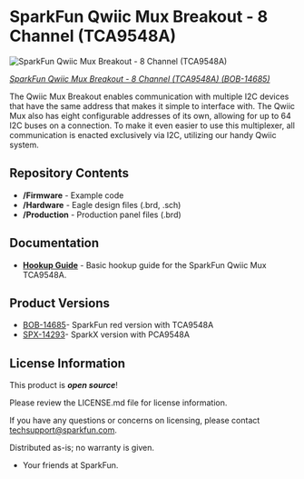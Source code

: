 SparkFun Qwiic Mux Breakout - 8 Channel (TCA9548A)
========================================

![SparkFun Qwiic Mux Breakout - 8 Channel (TCA9548A)](https://cdn.sparkfun.com/assets/parts/1/2/8/9/0/14685-SparkFun_Qwiic_Mux_Breakout_-_8_Channel__TCA9548A_-01.jpg)

[*SparkFun Qwiic Mux Breakout - 8 Channel (TCA9548A) (BOB-14685)*](https://www.sparkfun.com/products/14685)

The Qwiic Mux Breakout enables communication with multiple I2C devices that have the same address that makes it simple to interface with. The Qwiic Mux also has eight configurable addresses of its own, allowing for up to 64 I2C buses on a connection. To make it even easier to use this multiplexer, all communication is enacted exclusively via I2C, utilizing our handy Qwiic system.

Repository Contents
-------------------

* **/Firmware** - Example code 
* **/Hardware** - Eagle design files (.brd, .sch)
* **/Production** - Production panel files (.brd)

Documentation
--------------
* **[Hookup Guide](https://learn.sparkfun.com/tutorials/qwiic-mux-hookup-guide)** - Basic hookup guide for the SparkFun Qwiic Mux TCA9548A.

Product Versions
----------------
* [BOB-14685](https://www.sparkfun.com/products/14685)- SparkFun red version with TCA9548A
* [SPX-14293](https://www.sparkfun.com/products/14293)- SparkX version with PCA9548A

License Information
-------------------

This product is _**open source**_! 

Please review the LICENSE.md file for license information. 

If you have any questions or concerns on licensing, please contact techsupport@sparkfun.com.

Distributed as-is; no warranty is given.

- Your friends at SparkFun.

_<COLLABORATION CREDIT>_
